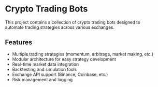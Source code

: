 # Crypto Trading Bots

This project contains a collection of crypto trading bots designed to automate trading strategies across various exchanges.

## Features

- Multiple trading strategies (momentum, arbitrage, market making, etc.)
- Modular architecture for easy strategy development
- Real-time market data integration
- Backtesting and simulation tools
- Exchange API support (Binance, Coinbase, etc.)
- Risk management and logging
